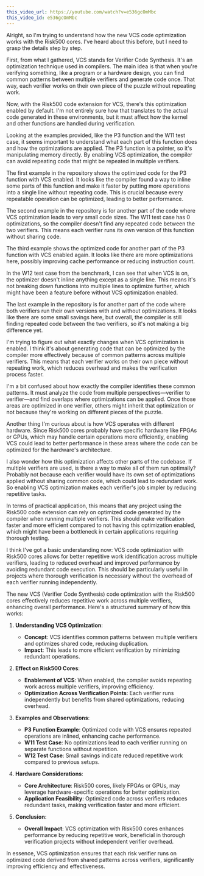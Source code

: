 ```yaml
---
this_video_url: https://youtube.com/watch?v=e536gcOmMbc
this_video_id: e536gcOmMbc
---
```

<think>
Alright, so I'm trying to understand how the new VCS code optimization works with the Risk500 cores. I've heard about this before, but I need to grasp the details step by step.

First, from what I gathered, VCS stands for Verifier Code Synthesis. It's an optimization technique used in compilers. The main idea is that when you're verifying something, like a program or a hardware design, you can find common patterns between multiple verifiers and generate code once. That way, each verifier works on their own piece of the puzzle without repeating work.

Now, with the Risk500 code extension for VCS, there's this optimization enabled by default. I'm not entirely sure how that translates to the actual code generated in these environments, but it must affect how the kernel and other functions are handled during verification.

Looking at the examples provided, like the P3 function and the W11 test case, it seems important to understand what each part of this function does and how the optimizations are applied. The P3 function is a pointer, so it's manipulating memory directly. By enabling VCS optimization, the compiler can avoid repeating code that might be repeated in multiple verifiers.

The first example in the repository shows the optimized code for the P3 function with VCS enabled. It looks like the compiler found a way to inline some parts of this function and make it faster by putting more operations into a single line without repeating code. This is crucial because every repeatable operation can be optimized, leading to better performance.

The second example in the repository is for another part of the code where VCS optimization leads to very small code sizes. The W11 test case has 0 optimizations, so the compiler doesn't find any repeated code between the two verifiers. This means each verifier runs its own version of this function without sharing code.

The third example shows the optimized code for another part of the P3 function with VCS enabled again. It looks like there are more optimizations here, possibly improving cache performance or reducing instruction count.

In the W12 test case from the benchmark, I can see that when VCS is on, the optimizer doesn't inline anything except as a single line. This means it's not breaking down functions into multiple lines to optimize further, which might have been a feature before without VCS optimization enabled.

The last example in the repository is for another part of the code where both verifiers run their own versions with and without optimizations. It looks like there are some small savings here, but overall, the compiler is still finding repeated code between the two verifiers, so it's not making a big difference yet.

I'm trying to figure out what exactly changes when VCS optimization is enabled. I think it's about generating code that can be optimized by the compiler more effectively because of common patterns across multiple verifiers. This means that each verifier works on their own piece without repeating work, which reduces overhead and makes the verification process faster.

I'm a bit confused about how exactly the compiler identifies these common patterns. It must analyze the code from multiple perspectives—verifier to verifier—and find overlaps where optimizations can be applied. Once those areas are optimized in one verifier, others might inherit that optimization or not because they're working on different pieces of the puzzle.

Another thing I'm curious about is how VCS operates with different hardware. Since Risk500 cores probably have specific hardware like FPGAs or GPUs, which may handle certain operations more efficiently, enabling VCS could lead to better performance in these areas where the code can be optimized for the hardware's architecture.

I also wonder how this optimization affects other parts of the codebase. If multiple verifiers are used, is there a way to make all of them run optimally? Probably not because each verifier would have its own set of optimizations applied without sharing common code, which could lead to redundant work. So enabling VCS optimization makes each verifier's job simpler by reducing repetitive tasks.

In terms of practical application, this means that any project using the Risk500 code extension can rely on optimized code generated by the compiler when running multiple verifiers. This should make verification faster and more efficient compared to not having this optimization enabled, which might have been a bottleneck in certain applications requiring thorough testing.

I think I've got a basic understanding now: VCS code optimization with Risk500 cores allows for better repetitive work identification across multiple verifiers, leading to reduced overhead and improved performance by avoiding redundant code execution. This should be particularly useful in projects where thorough verification is necessary without the overhead of each verifier running independently.
</think>

The new VCS (Verifier Code Synthesis) code optimization with the Risk500 cores effectively reduces repetitive work across multiple verifiers, enhancing overall performance. Here's a structured summary of how this works:

1. **Understanding VCS Optimization**:
   - **Concept**: VCS identifies common patterns between multiple verifiers and optimizes shared code, reducing duplication.
   - **Impact**: This leads to more efficient verification by minimizing redundant operations.

2. **Effect on Risk500 Cores**:
   - **Enablement of VCS**: When enabled, the compiler avoids repeating work across multiple verifiers, improving efficiency.
   - **Optimization Across Verification Points**: Each verifier runs independently but benefits from shared optimizations, reducing overhead.

3. **Examples and Observations**:
   - **P3 Function Example**: Optimized code with VCS ensures repeated operations are inlined, enhancing cache performance.
   - **W11 Test Case**: No optimizations lead to each verifier running on separate functions without repetition.
   - **W12 Test Case**: Small savings indicate reduced repetitive work compared to previous setups.

4. **Hardware Considerations**:
   - **Core Architecture**: Risk500 cores, likely FPGAs or GPUs, may leverage hardware-specific operations for better optimization.
   - **Application Feasibility**: Optimized code across verifiers reduces redundant tasks, making verification faster and more efficient.

5. **Conclusion**:
   - **Overall Impact**: VCS optimization with Risk500 cores enhances performance by reducing repetitive work, beneficial in thorough verification projects without independent verifier overhead.

In essence, VCS optimization ensures that each risk verifier runs on optimized code derived from shared patterns across verifiers, significantly improving efficiency and effectiveness.
